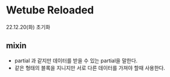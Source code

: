 # Wetube Reloaded

22.12.20(화) 초기화 
## mixin 
- partial 과 같지만 데이터를 받을 수 있는 partial을 말한다.
- 같은 형태의 블록을 지니지만 서로 다른 데이터를 가져야 할때 사용한다.